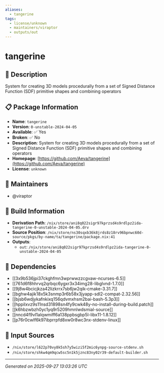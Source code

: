 ```yaml
---
aliases:
  - tangerine
tags:
  - license/unknown
  - maintainers/viraptor
  - outputs/out
---
```


# tangerine

## 📝 Description

System for creating 3D models procedurally from a set of Signed Distance Function (SDF) primitive shapes and combining operators

## 📋 Package Information

- **Name**: `tangerine`
- **Version**: `0-unstable-2024-04-05`
- **Available**: ✅ Yes
- **Broken**: ✅ No
- **Description**: System for creating 3D models procedurally from a set of Signed Distance Function (SDF) primitive shapes and combining operators
- **Homepage**: [https://github.com/Aeva/tangerine](https://github.com/Aeva/tangerine)
- **License**: `unknown`
## 👥 Maintainers

- @viraptor


## 🔧 Build Information

- **Derivation Path**: `/nix/store/ani8q022sigr97kprzsd4s9rdlpz2ida-tangerine-0-unstable-2024-04-05.drv`
- **Source Position**: `/nix/store/ns30sqxb36k8jrds8z18rv96bpnwc60d-source/pkgs/by-name/ta/tangerine/package.nix:41`
- **Outputs**:
  - `out`:  `/nix/store/ani8q022sigr97kprzsd4s9rdlpz2ida-tangerine-0-unstable-2024-04-05`

## 🔗 Dependencies

- [[3x9b536jpi37ckghfmn3wprwwzzcgvaw-ncurses-6.5]]
- [[761d6f8hhrvq2qrbqc6ygxr3x34img28-libglvnd-1.7.0]]
- [[9j8w4bcicjkza42lizkrrx7sb6jw2qik-cmake-3.31.7]]
- [[bghw4ajik18x5k3snmp3r6b58x3jyapp-sdl2-compat-2.32.56]]
- [[bjsb6wdjykafnkixq156qdvmxhsm2bai-bash-5.3p3]]
- [[hppilxvz9s11nsd31898sn4fy9cwk48y-no-install-during-build.patch]]
- [[k6hbzwbzh0yc1yq9r5209hmnlwdsmial-source]]
- [[nncd4f9vl1alqwmiff6a138ppbsgbp5l-libx11-1.8.12]]
- [[p76r0cwlf6k97ibprrpfd8xw0r8wc3nx-stdenv-linux]]

## 📁 Input Sources

- `/nix/store/l622p70vy8k5sh7y5wizi5f2mic6ynpg-source-stdenv.sh`
- `/nix/store/shkw4qm9qcw5sc5n1k5jznc83ny02r39-default-builder.sh`

---
*Generated on 2025-09-27 13:03:26 UTC*
